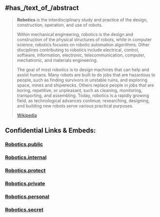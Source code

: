 

## #has_/text_of_/abstract 

> **Robotics** is the interdisciplinary study and practice of the design, construction, operation, and use of robots.
>
> Within mechanical engineering, robotics is the design and construction of the physical structures of robots, while in computer science, robotics focuses on robotic automation algorithms. Other disciplines contributing to robotics include electrical, control, software, information, electronic, telecommunication, computer, mechatronic, and materials engineering.
>
> The goal of most robotics is to design machines that can help and assist humans. Many robots are built to do jobs that are hazardous to people, such as finding survivors in unstable ruins, and exploring space, mines and shipwrecks. Others replace people in jobs that are boring, repetitive, or unpleasant, such as cleaning, monitoring, transporting, and assembling. Today, robotics is a rapidly growing field, as technological advances continue; researching, designing, and building new robots serve various practical purposes.
>
> [Wikipedia](https://en.wikipedia.org/wiki/Robotics) 


## Confidential Links & Embeds: 

### [Robotics.public](/_public\Technology/Robotics.public.md) 

### [Robotics.internal](/_internal\Technology/Robotics.internal.md) 

### [Robotics.protect](/_protect\Technology/Robotics.protect.md) 

### [Robotics.private](/_private\Technology/Robotics.private.md) 

### [Robotics.personal](/_personal\Technology/Robotics.personal.md) 

### [Robotics.secret](/_secret\Technology/Robotics.secret.md)

